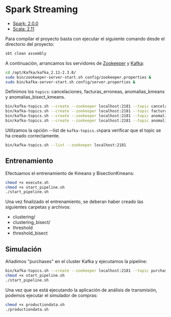 # Spark Streaming

- [Spark: 2.0.0](https://spark.apache.org/releases/spark-release-2-0-0.html)
- [Scala: 2.11](https://www.scala-lang.org/download/2.11.12.html)

Para compilar el proyecto basta con ejecutar el siguiente comando desde el directorio del proyecto:
```bash
sbt clean assembly
```

A continuación, arrancamos los servidores de [Zookeeper](https://zookeeper.apache.org/) y [Kafka](https://kafka.apache.org/):
```bash
cd /opt/Kafka/kafka_2.11-2.3.0/
sudo bin/zookeeper-server-start.sh config/zookeeper.properties &
sudo bin/kafka-server-start.sh config/server.properties &
```

Definimos los `topics`: cancelaciones, facturas_erroneas, anomalias_kmeans y anomalias_bisect_kmeans.
```bash
bin/kafka-topics.sh --create --zookeeper localhost:2181 --topic cancelaciones --replication-factor 1 --partitions 3
bin/kafka-topics.sh --create --zookeeper localhost:2181 --topic facturas_erroneas --replication-factor 1 --partitions 3
bin/kafka-topics.sh --create --zookeeper localhost:2181 --topic anomalias_kmeans --replication-factor 1 --partitions 3
bin/kafka-topics.sh --create --zookeeper localhost:2181 --topic anomalias_bisect_kmeans --replication-factor 1 --partitions 3
```

Utilizamos la opción --list de `kafka-topics.sh`para verificar que el topic se ha creado correctamente.
```bash
bin/kafka-topics.sh --list --zookeeper localhost:2181
```

[comment]: <> (```bash)

[comment]: <> (bin/kafka-console-consumer.sh --bootstrap-server localhost:9092 --topic cancelaciones --from-beginning)

[comment]: <> (bin/kafka-console-consumer.sh --bootstrap-server localhost:9092 --topic facturas_erroneas --from-beginning)

[comment]: <> (bin/kafka-console-consumer.sh --bootstrap-server localhost:9092 --topic anomalias_kmeans --from-beginning)

[comment]: <> (bin/kafka-console-consumer.sh --bootstrap-server localhost:9092 --topic anomalias_bisect_kmeans --from-beginning)

[comment]: <> (```)

## Entrenamiento

Efectuamos el entrenamiento de Kmeans y BisectionKmeans:
```bash
chmod +x execute.sh
chmod +x start_pipeline.sh
./start_pipeline.sh
```

Una vez finalizado el entrenamiento, se deberan haber creado las siguientes carpetas y archivos:

- clustering/
- clustering_bisect/
- threshold
- threshold_bisect

## Simulación

Añadimos "purchases" en el cluster Kafka y ejecutamos la pipeline:
```bash
bin/kafka-topics.sh --create --zookeeper localhost:2181 --topic purchases --replication-factor 1 --partitions 3
chmod +x start_pipeline.sh
./start_pipeline.sh
```

Una vez que se está ejecutando la aplicación de análisis de transmisión, podemos ejecutar el simulador de compras:
```bash
chmod +x productiondata.sh
./productiondata.sh
```

